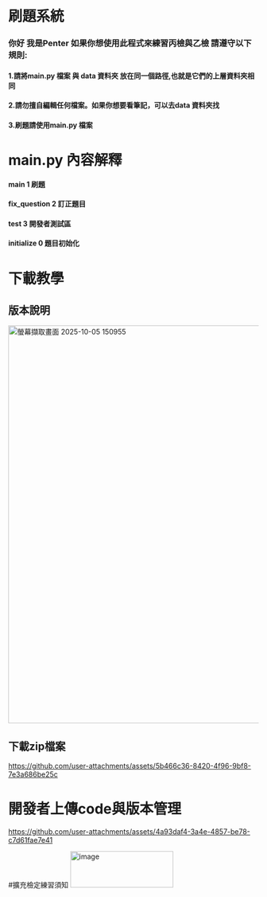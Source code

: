 # 刷題系統
### 你好 我是Penter 如果你想使用此程式來練習丙檢與乙檢 請遵守以下規則:
#### 1.請將main.py 檔案 與 data 資料夾 放在同一個路徑,也就是它們的上層資料夾相同
#### 2.請勿擅自編輯任何檔案。如果你想要看筆記，可以去data 資料夾找
#### 3.刷題請使用main.py 檔案
# main.py 內容解釋
#### main 1  刷題
#### fix_question 2  訂正題目
#### test 3   開發者測試區
#### initialize 0  題目初始化

# 下載教學
## 版本說明


<img width="1038" height="799" alt="螢幕擷取畫面 2025-10-05 150955" src="https://github.com/user-attachments/assets/b8b8586f-f9f1-40aa-a6bf-41c6e5922cce" />


## 下載zip檔案


https://github.com/user-attachments/assets/5b466c36-8420-4f96-9bf8-7e3a686be25c


# 開發者上傳code與版本管理


https://github.com/user-attachments/assets/4a93daf4-3a4e-4857-be78-c7d61fae7e41

#擴充檢定練習須知
<img width="207" height="73" alt="image" src="https://github.com/user-attachments/assets/50d7453c-d636-4932-aa05-dc2b47ed3f48" />
